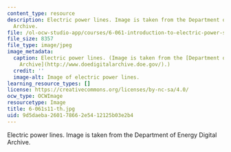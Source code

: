 ```yaml
---
content_type: resource
description: Electric power lines. Image is taken from the Department of Energy Digital
  Archive.
file: /ol-ocw-studio-app/courses/6-061-introduction-to-electric-power-systems-spring-2011/9d5daeba260178662e5412125b03e2b4_6-061s11-th.jpg
file_size: 8357
file_type: image/jpeg
image_metadata:
  caption: Electric power lines. (Image is taken from the [Department of Energy Digital
    Archive](http://www.doedigitalarchive.doe.gov/).)
  credit: ''
  image-alt: Image of electric power lines.
learning_resource_types: []
license: https://creativecommons.org/licenses/by-nc-sa/4.0/
ocw_type: OCWImage
resourcetype: Image
title: 6-061s11-th.jpg
uid: 9d5daeba-2601-7866-2e54-12125b03e2b4
---
```

Electric power lines. Image is taken from the Department of Energy Digital Archive.
